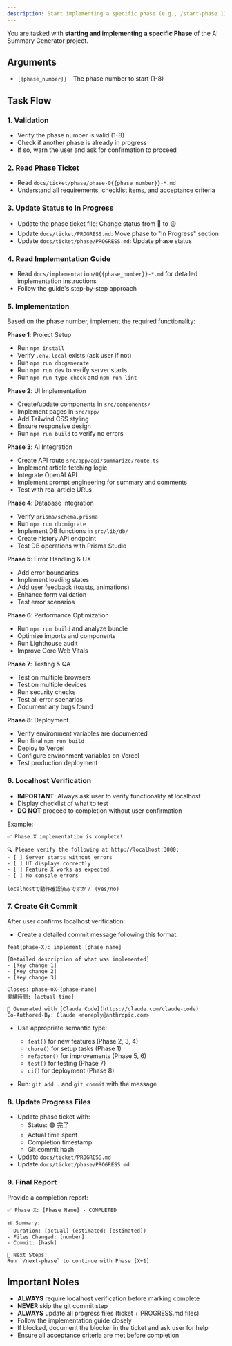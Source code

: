 ```yaml
---
description: Start implementing a specific phase (e.g., /start-phase 1)
---
```


You are tasked with **starting and implementing a specific Phase** of the AI Summary Generator project.

## Arguments

- `{{phase_number}}` - The phase number to start (1-8)

## Task Flow

### 1. Validation
- Verify the phase number is valid (1-8)
- Check if another phase is already in progress
- If so, warn the user and ask for confirmation to proceed

### 2. Read Phase Ticket
- Read `docs/ticket/phase/phase-0{{phase_number}}-*.md`
- Understand all requirements, checklist items, and acceptance criteria

### 3. Update Status to In Progress
- Update the phase ticket file: Change status from 🔴 to 🟡
- Update `docs/ticket/PROGRESS.md`: Move phase to "In Progress" section
- Update `docs/ticket/phase/PROGRESS.md`: Update phase status

### 4. Read Implementation Guide
- Read `docs/implementation/0{{phase_number}}-*.md` for detailed implementation instructions
- Follow the guide's step-by-step approach

### 5. Implementation
Based on the phase number, implement the required functionality:

**Phase 1**: Project Setup
- Run `npm install`
- Verify `.env.local` exists (ask user if not)
- Run `npm run db:generate`
- Run `npm run dev` to verify server starts
- Run `npm run type-check` and `npm run lint`

**Phase 2**: UI Implementation
- Create/update components in `src/components/`
- Implement pages in `src/app/`
- Add Tailwind CSS styling
- Ensure responsive design
- Run `npm run build` to verify no errors

**Phase 3**: AI Integration
- Create API route `src/app/api/summarize/route.ts`
- Implement article fetching logic
- Integrate OpenAI API
- Implement prompt engineering for summary and comments
- Test with real article URLs

**Phase 4**: Database Integration
- Verify `prisma/schema.prisma`
- Run `npm run db:migrate`
- Implement DB functions in `src/lib/db/`
- Create history API endpoint
- Test DB operations with Prisma Studio

**Phase 5**: Error Handling & UX
- Add error boundaries
- Implement loading states
- Add user feedback (toasts, animations)
- Enhance form validation
- Test error scenarios

**Phase 6**: Performance Optimization
- Run `npm run build` and analyze bundle
- Optimize imports and components
- Run Lighthouse audit
- Improve Core Web Vitals

**Phase 7**: Testing & QA
- Test on multiple browsers
- Test on multiple devices
- Run security checks
- Test all error scenarios
- Document any bugs found

**Phase 8**: Deployment
- Verify environment variables are documented
- Run final `npm run build`
- Deploy to Vercel
- Configure environment variables on Vercel
- Test production deployment

### 6. Localhost Verification
- **IMPORTANT**: Always ask user to verify functionality at localhost
- Display checklist of what to test
- **DO NOT** proceed to completion without user confirmation

Example:
```
✅ Phase X implementation is complete!

🔍 Please verify the following at http://localhost:3000:
- [ ] Server starts without errors
- [ ] UI displays correctly
- [ ] Feature X works as expected
- [ ] No console errors

localhostで動作確認済みですか？ (yes/no)
```

### 7. Create Git Commit
After user confirms localhost verification:

- Create a detailed commit message following this format:

```
feat(phase-X): implement [phase name]

[Detailed description of what was implemented]
- [Key change 1]
- [Key change 2]
- [Key change 3]

Closes: phase-0X-[phase-name]
実績時間: [actual time]

🤖 Generated with [Claude Code](https://claude.com/claude-code)
Co-Authored-By: Claude <noreply@anthropic.com>
```

- Use appropriate semantic type:
  - `feat()` for new features (Phase 2, 3, 4)
  - `chore()` for setup tasks (Phase 1)
  - `refactor()` for improvements (Phase 5, 6)
  - `test()` for testing (Phase 7)
  - `ci()` for deployment (Phase 8)

- Run: `git add .` and `git commit` with the message

### 8. Update Progress Files
- Update phase ticket with:
  - Status: 🟢 完了
  - Actual time spent
  - Completion timestamp
  - Git commit hash
- Update `docs/ticket/PROGRESS.md`
- Update `docs/ticket/phase/PROGRESS.md`

### 9. Final Report
Provide a completion report:
```
✅ Phase X: [Phase Name] - COMPLETED

📊 Summary:
- Duration: [actual] (estimated: [estimated])
- Files Changed: [number]
- Commit: [hash]

🎯 Next Steps:
Run `/next-phase` to continue with Phase [X+1]
```

## Important Notes

- **ALWAYS** require localhost verification before marking complete
- **NEVER** skip the git commit step
- **ALWAYS** update all progress files (ticket + PROGRESS.md files)
- Follow the implementation guide closely
- If blocked, document the blocker in the ticket and ask user for help
- Ensure all acceptance criteria are met before completion
